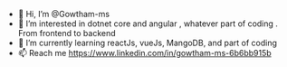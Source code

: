 - 👋 Hi, I’m @Gowtham-ms
- 👀 I’m interested in dotnet core and angular , whatever part of coding . From frontend to backend
- 🌱 I’m currently learning reactJs, vueJs, MangoDB, and part of coding
- 📫 Reach me https://www.linkedin.com/in/gowtham-ms-6b6bb915b
